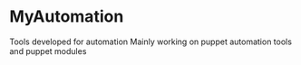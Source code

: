 # MyAutomation
Tools developed for automation
Mainly working on puppet automation tools and puppet modules
